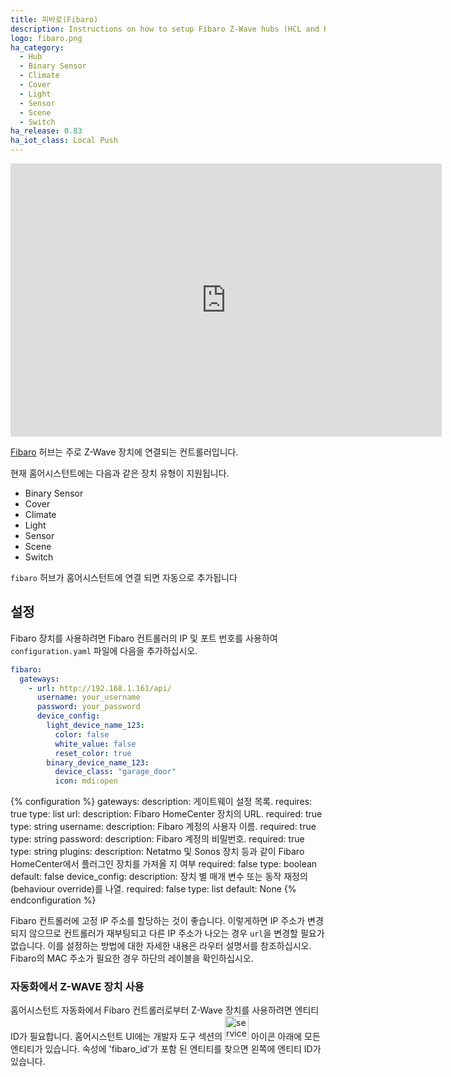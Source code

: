 ```yaml
---
title: 피바로(Fibaro)
description: Instructions on how to setup Fibaro Z-Wave hubs (HCL and HC2) and configure devices within Home Assistant.
logo: fibaro.png
ha_category:
  - Hub
  - Binary Sensor
  - Climate
  - Cover
  - Light
  - Sensor
  - Scene
  - Switch
ha_release: 0.83
ha_iot_class: Local Push
---
```


<iframe width="690" height="437" src="https://www.youtube.com/embed/K35uFXoa5c0" frameborder="0" allow="accelerometer; autoplay; encrypted-media; gyroscope; picture-in-picture" allowfullscreen></iframe>

[Fibaro](https://fibaro.com/) 허브는 주로 Z-Wave 장치에 연결되는 컨트롤러입니다.

현재 홈어시스턴트에는 다음과 같은 장치 유형이 지원됩니다.

- Binary Sensor
- Cover
- Climate
- Light
- Sensor
- Scene
- Switch

`fibaro` 허브가 홈어시스턴트에 연결 되면 자동으로 추가됩니다 

## 설정

Fibaro 장치를 사용하려면 Fibaro 컨트롤러의 IP 및 포트 번호를 사용하여 `configuration.yaml` 파일에 다음을 추가하십시오.

```yaml
fibaro:
  gateways:
    - url: http://192.168.1.161/api/
      username: your_username
      password: your_password
      device_config:
        light_device_name_123:
          color: false
          white_value: false
          reset_color: true
        binary_device_name_123:
          device_class: "garage_door"
          icon: mdi:open
```

{% configuration %}
gateways:
  description: 게이트웨이 설정 목록.
  requires: true
  type: list
url:
  description: Fibaro HomeCenter 장치의 URL.
  required: true
  type: string
username:
  description: Fibaro 계정의 사용자 이름.
  required: true
  type: string
password:
  description: Fibaro 계정의 비밀번호.
  required: true
  type: string
plugins:
  description: Netatmo 및 Sonos 장치 등과 같이 Fibaro HomeCenter에서 플러그인 장치를 가져올 지 여부
  required: false
  type: boolean
  default: false
device_config:
  description: 장치 별 매개 변수 또는 동작 재정의(behaviour override)를 나열.
  required: false
  type: list
  default: None
{% endconfiguration %}

<div class='note'>

  Fibaro 컨트롤러에 고정 IP 주소를 할당하는 것이 좋습니다. 이렇게하면 IP 주소가 변경되지 않으므로 컨트롤러가 재부팅되고 다른 IP 주소가 나오는 경우 `url`을 변경할 필요가 없습니다. 이를 설정하는 방법에 대한 자세한 내용은 라우터 설명서를 참조하십시오. Fibaro의 MAC 주소가 필요한 경우 하단의 레이블을 확인하십시오.

</div>

### 자동화에서 Z-WAVE 장치 사용

홈어시스턴트 자동화에서 Fibaro 컨트롤러로부터 Z-Wave 장치를 사용하려면 엔티티 ID가 필요합니다. 
홈어시스턴트 UI에는 개발자 도구 섹션의 <img src='/images/screenshots/developer-tool-states-icon.png' alt='service developer tool icon' class="no-shadow" height="38" /> 아이콘 아래에 모든 엔티티가 있습니다. 속성에 'fibaro_id'가 포함 된 엔티티를 찾으면 왼쪽에 엔티티 ID가 있습니다.